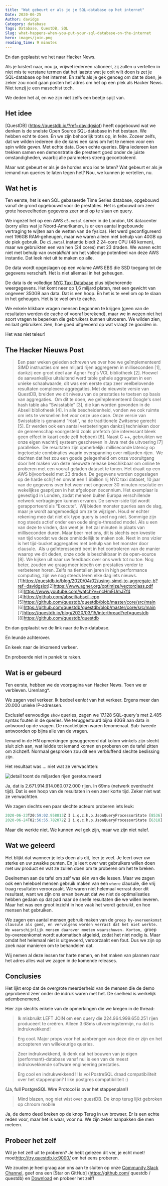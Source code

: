 ```yaml
---
title: "Wat gebeurt er als je je SQL-database op het internet"
Date: 2020-06-25
Author: davidgs
Category: database
Tags: Database, QuestDB, SQL
Slug: what-happens-when-you-put-your-sql-database-on-the-internet
hero: images/join.png
reading_time: 9 minutes
---
```


En dan geplaatst we het naar Hacker News.

Als je luistert naar, nou ja, vrijwel iedereen rationeel, zij zullen u vertellen in niet mis te verstane termen dat het laatste wat je ooit wilt doen is zet je SQL-database op het internet. En zelfs als je gek genoeg om dat te doen, je zeker zou nooit gaan posten het adres om het op een plek als Hacker News. Niet tenzij je een masochist toch.

We deden het al, en we zijn niet zelfs een beetje spijt van.

## Het idee

[QuestDB] (https://questdb.io/?ref=davidgsiot) heeft opgebouwd wat we denken is de snelste Open Source SQL-database in het bestaan. We hebben echt te doen. En we zijn behoorlijk trots op, in feite. Zozeer zelfs, dat we wilden iedereen die de kans een kans om het te nemen voor een spin wilde geven. Met echte data. Doen echte queries. Bijna iedereen kan trekken samen een demonstratie die presteert goed onder de juiste omstandigheden, waarbij alle parameters streng gecontroleerd.

Maar wat gebeurt er als je de hordes erop los te laten? Wat gebeurt er als je iemand run queries te laten tegen het? Nou, we kunnen je vertellen, nu.

## Wat het is

Ten eerste, het is een SQL gebaseerde Time Series database, opgebouwd vanaf de grond opgebouwd voor de prestaties. Het is gebouwd om zeer grote hoeveelheden gegevens zeer snel op te slaan en query.

We ingezet het op een AWS `c5.metal` server in de London, UK datacenter (sorry alles wat je Noord-Amerikanen, is er een aantal ingebouwde vertraging te wijten aan de wetten van de fysica). Het werd geconfigureerd met 196GB RAM-geheugen, maar we waren alleen met behulp van 40GB op de piek gebruik. De `c5.metal` instantie biedt 2 24-core CPU (48 kernen), maar we gebruikten een van hen (24 cores) met 23 draden. We waren echt niet met behulp van overal*dicht* om het volledige potentieel van deze AWS instantie. Dat leek niet uit te maken op alle.

De data wordt opgeslagen op een volume AWS EBS die SSD toegang tot de gegevens verschaft. Het is niet allemaal in het geheugen.

De data is de volledige [NYC Taxi Database](https://www1.nyc.gov/site/tlc/about/tlc-trip-record-data.page) plus bijbehorende weergegevens. Het komt neer op 1,6 miljard platen, met een gewicht van ongeveer 350GB aan data. Dat is een hoop. En het is te veel om op te slaan in het geheugen. Het is te veel om te cache.

We enkele klikbare vragen mensen begonnen te krijgen (geen van de resultaten werden de cache of vooraf berekend), maar we in wezen niet het soort vragen te beperken die gebruikers kunnen uitvoeren. We wilden zien, en laat gebruikers zien, hoe goed uitgevoerd op wat vraagt ze gooiden in.

Het was niet teleur!

## The Hacker Nieuws Post

> Een paar weken geleden schreven we over hoe we geïmplementeerd SIMD instructies om een miljard rijen aggregeren in milliseconden [1], dankzij een groot deel aan Agner Fog's VCL bibliotheek [2]. Hoewel de aanvankelijke uitsluitend werd table gehele aggregaten in een unieke schaalwaarde, dit was een eerste stap zeer veelbelovende resultaten complexere aggregaties. Met de nieuwste versie van QuestDB, breiden we dit niveau van de prestaties te toetsen op basis van aggregaties.
​
> Om dit te doen, we geïmplementeerd Google's snel hash table aka “Swisstable” [3], die kan worden gevonden in de Abseil bibliotheek [4]. In alle bescheidenheid, vonden we ook ruimte om iets te versnellen het voor onze use case. Onze versie van Swisstable is genaamd “rösti”, na de traditionele Zwitserse gerecht [5]. Er werden ook een aantal verbeteringen dankzij technieken door de gemeenschap voorgesteld zoals prefetch (die interessant bleek geen effect in kaart code zelf hebben) [6]. Naast C ++, gebruikten we onze eigen wachtrij systeem geschreven in Java met de uitvoering [7] parallelise.
​
> De resultaten zijn opmerkelijk: milliseconde latency op ingetoetste combinaties waarin overspanning over miljarden rijen.
​
> We dachten dat het zou een goede gelegenheid om onze vooruitgang door het maken van deze nieuwste release beschikbaar om online te proberen met een vooraf geladen dataset te tonen. Het draait op een AWS bijvoorbeeld met 23 draden. De gegevens worden opgeslagen op de harde schijf en omvat een 1.6billion rij NYC taxi dataset, 10 jaar van de gegevens over het weer met ongeveer 30 minuten resolutie en wekelijkse gasprijzen in het afgelopen decennium. Het exemplaar is gevestigd in Londen, zodat mensen buiten Europa verschillende netwerk vertragingen kunnen ervaren. De server-side tijd wordt gerapporteerd als “Execute”.
​
> Wij bieden monster queries aan de slag, maar je wordt aangemoedigd om ze te wijzigen. Houd er echter rekening mee dat niet elk type query is snel nog niet. Sommige zijn nog steeds actief onder een oude single-threaded model. Als u een van deze te vinden, dan weet je: het zal minuten in plaats van milliseconden duren. Maar beer met ons, dit is slechts een kwestie van tijd voordat we deze onmiddellijk te maken ook. Next in ons vizier is het tijd-bucket aggregaties met behulp van het monster door clausule.
​
> Als u geïnteresseerd bent in het controleren van de manier waarop we dit deden, onze code is beschikbaar in de open-source [8]. We kijken uit naar uw feedback over ons werk tot nu toe. Nog beter, zouden we graag meer ideeën om prestaties verder te verbeteren horen. Zelfs na tientallen jaren in high performance computing, zijn we nog steeds leren elke dag iets nieuws.
​
> [1]<https://questdb.io/blog/2020/04/02/using-simd-to-aggregate-b?ref=davidgsiot>​
​
> [2]<https://www.agner.org/optimize/vectorclass.pdf>
​
> [3]<https://www.youtube.com/watch?v=ncHmEUmJZf4>
​
> [4]<https://github.com/abseil/abseil-cpp>
​
> [5]<https://github.com/questdb/questdb/blob/master/core/src/main>​
​
> [6]<https://github.com/questdb/questdb/blob/master/core/src/main>​
​
> [7]<https://questdb.io/blog/2020/03/15/interthread?ref=questdb>
​
> [8]<https://github.com/questdb/questdb>

En dan geplaatst we de link naar de live-database.

En leunde achterover.

En keek naar de inkomend verkeer.

En probeerde niet in paniek te raken.

## Wat is er gebeurd

Ten eerste, hebben we de voorpagina van Hacker News. Toen we er verbleven. Urenlang*.

We zagen veel verkeer. Ik bedoel een*lot* van het verkeer. Ergens meer dan 20.000 unieke IP-adressen.

Exclusief eenvoudige `show` queries, zagen we 17.128 SQL-query's met 2.485 syntax fouten in de queries. We teruggestuurd bijna 40GB aan data in antwoord op de vragen. De reactietijden waren fenomenaal. Sub-tweede antwoorden op bijna alle van de vragen.

Iemand in de HN opmerkingen gesuggereerd dat kolom winkels zijn slecht sluit zich aan, wat leidde tot iemand komen en proberen om de tafel zitten om zichzelf. Normaal gesproken zou dit een verbluffend slechte beslissing zijn.

Het resultaat was ... niet wat ze verwachtten:

![detail toont de miljarden rijen geretourneerd](/posts/category/database/images/join.png)

Ja, dat is 2.671.914.914.060.072.000 rijen. In 69ms (netwerk overdracht tijd). Dat is een hoop van de resultaten in een zeer korte tijd. Zeker niet wat ze verwachtten.

We zagen slechts een paar slechte acteurs proberen iets leuk:

```sql
2020-06-23T20:59:02.958813Z I i.q.c.h.p.JsonQueryProcessorState [8536] exec [q='drop table trips']
2020-06-24T02:56:55.782072Z I i.q.c.h.p.JsonQueryProcessorState [6318] exec [q='drop *']
```

Maar die werkte niet. We kunnen wel gek zijn, maar we zijn niet naïef.

## Wat we geleerd

Het blijkt dat wanneer je iets doen als dit, leer je veel. Je leert over uw sterke en uw zwakke punten. En je leert over wat gebruikers willen doen met uw product en wat ze zullen doen om te proberen om het te breken.

Deelnemen aan de tafel om zelf was één van die lessen. Maar we zagen ook een heleboel mensen gebruik maken van een `where` clausule, die vrij traag resultaten veroorzaakt. We waren niet helemaal verrast door dit resultaat, want we zijn ons ervan bewust dat we niet de optimalisaties hebben gedaan op dat pad naar de snelle resultaten die we willen leveren. Maar het was een groot inzicht in hoe vaak het wordt gebruikt, en hoe mensen het gebruiken.

We zagen een aantal mensen gebruik maken van de `groep by-overeenkomst clausule als goed, en vervolgens worden verrast dat het niet werkte. We waarschijnlijk mensen daarover moeten waarschuwen. Kortom, `groep by-overeenkomst wordt automatisch afgeleid, zodat het niet nodig is. Maar omdat het helemaal niet is uitgevoerd, veroorzaakt een fout. Dus we zijn op zoek naar manieren om te behandelen dat.

Wij nemen al deze lessen ter harte nemen, en het maken van plannen naar het adres alles wat we zagen in de komende releases.

## Conclusies

Het lijkt erop dat de overgrote meerderheid van de mensen die de demo geprobeerd zeer onder de indruk waren met het. De snelheid is werkelijk adembenemend.

Hier zijn slechts enkele van de opmerkingen die we kregen in de thread:

> Ik misbruikt LEFT JOIN om een query die 224.964.999.650.251 rijen produceert te creëren. Alleen 3.68ms uitvoeringstermijn, nu dat is indrukwekkend!

> Erg cool. Major props voor het aanbrengen van deze die er zijn en het accepteren van willekeurige queries.

> Zeer indrukwekkend, ik denk dat het bouwen van je eigen (performant)-database vanaf nul is een van de meest indrukwekkende software engineering prestaties.

> Erg cool en indrukwekkend !! Is vol PostreSQL draad compatibiliteit over het stappenplan? I like postgres compatibiliteit :)

(Ja, full PostgreSQL Wire Protocol is over het stappenplan!)

> Mind blazen, nog niet wist over questDB. De knop terug lijkt gebroken op chroom mobile

Ja, de demo deed breken op de knop Terug in uw browser. Er is een echte reden voor, maar het is waar, voor nu. We zijn zeker aanpakken die men meteen.

## Probeer het zelf

Wil je het zelf uit te proberen? Je hebt gelezen dit ver, je echt moet! moet<http://try.questdb.io:9000/> om het eens proberen.

We zouden je heel graag aan ons aan te sluiten op onze [Community Slack Channel](https://serieux-saucisson-79115.herokuapp.com/), geef ons een [Star on GitHub] (https://github.com/ questdb / questdb) en [Download](https://github.com/questdb/questdb) en probeer het zelf!
